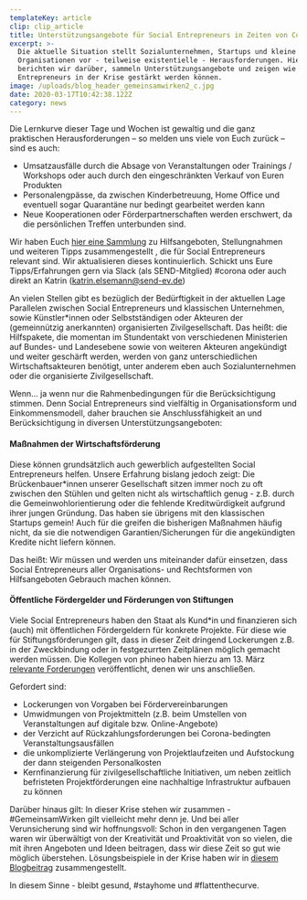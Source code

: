 ```yaml
---
templateKey: article
clip: clip_article
title: Unterstützungsangebote für Social Entrepreneurs in Zeiten von Covid-19
excerpt: >-
  Die aktuelle Situation stellt Sozialunternehmen, Startups und kleine
  Organisationen vor - teilweise existentielle - Herausforderungen. Hier
  berichten wir darüber, sammeln Unterstützungsangebote und zeigen wie Social
  Entrepreneurs in der Krise gestärkt werden können.
image: /uploads/blog_header_gemeinsamwirken2_c.jpg
date: 2020-03-17T10:42:38.122Z
category: news
---
```

Die Lernkurve dieser Tage und Wochen ist gewaltig und die ganz praktischen Herausforderungen – so melden uns viele von Euch zurück – sind es auch:

* Umsatzausfälle durch die Absage von Veranstaltungen oder Trainings / Workshops oder auch durch den eingeschränkten Verkauf von Euren Produkten
* Personalengpässe, da zwischen Kinderbetreuung, Home Office und eventuell sogar Quarantäne nur bedingt gearbeitet werden kann
* Neue Kooperationen oder Förderpartnerschaften werden erschwert, da die persönlichen Treffen unterbunden sind.

Wir haben Euch [hier eine Sammlung](https://send17-my.sharepoint.com/:w:/g/personal/admin_onedrive_send-ev_de/Ed7-3-ecVlVPu5sh82fYMt0Bo5TLv138Hg8CSx4oj8gzIQ?e=qxejeW) zu Hilfsangeboten, Stellungnahmen und weiteren Tipps zusammengestellt , die für Social Entrepreneurs relevant sind. Wir aktualisieren dieses kontinuierlich. Schickt uns Eure Tipps/Erfahrungen gern via Slack (als SEND-Mitglied) #corona oder auch direkt an Katrin ([katrin.elsemann@send-ev.de](mailto:katrin.elsemann@send-ev.de))

An vielen Stellen gibt es bezüglich der Bedürftigkeit in der aktuellen Lage Parallelen zwischen Social Entrepreneurs und klassischen Unternehmen, sowie Künstler*innen oder Selbstständigen oder Akteuren der (gemeinnützig anerkannten) organisierten Zivilgesellschaft. Das heißt: die Hilfspakete, die momentan im Stundentakt von verschiedenen Ministerien auf Bundes- und Landesebene sowie von weiteren Akteuren angekündigt und weiter geschärft werden, werden von ganz unterschiedlichen Wirtschaftsakteuren benötigt, unter anderem eben auch Sozialunternehmen oder die organisierte Zivilgesellschaft.

Wenn… ja wenn nur die Rahmenbedingungen für die Berücksichtigung stimmen. Denn Social Entrepreneurs sind vielfältig in Organisationsform und Einkommensmodell, daher brauchen sie Anschlussfähigkeit an und Berücksichtigung in diversen Unterstützungsangeboten:

#### Maßnahmen der Wirtschaftsförderung

Diese können grundsätzlich auch gewerblich aufgestellten Social Entrepreneurs helfen. Unsere Erfahrung bislang jedoch zeigt: Die Brückenbauer*innen unserer Gesellschaft sitzen immer noch zu oft zwischen den Stühlen und gelten nicht als wirtschaftlich genug - z.B. durch die Gemeinwohlorientierung oder die fehlende Kreditwürdigkeit aufgrund ihrer jungen Gründung. Das haben sie übrigens mit den klassischen Startups gemein! Auch für die greifen die bisherigen Maßnahmen häufig nicht, da sie die notwendigen Garantien/Sicherungen für die angekündigten Kredite nicht liefern können.

Das heißt: Wir müssen und werden uns miteinander dafür einsetzen, dass Social Entrepreneurs aller Organisations- und Rechtsformen von Hilfsangeboten Gebrauch machen können.

#### Öffentliche Fördergelder und Förderungen von Stiftungen

Viele Social Entrepreneurs haben den Staat als Kund*in und finanzieren sich (auch) mit öffentlichen Fördergeldern für konkrete Projekte. Für diese wie für Stiftungsförderungen gilt, dass in dieser Zeit dringend Lockerungen z.B. in der Zweckbindung oder in festgezurrten Zeitplänen möglich gemacht werden müssen. Die Kollegen von phineo haben hierzu am 13. März [relevante Forderungen](https://www.phineo.org/magazin/krisenbew%C3%A4ltigung-an-vorderster-front) veröffentlicht, denen wir uns anschließen.

Gefordert sind:

* Lockerungen von Vorgaben bei Fördervereinbarungen
* Umwidmungen von Projektmitteln (z.B. beim Umstellen von Veranstaltungen auf digitale bzw. Online-Angebote)
* der Verzicht auf Rückzahlungsforderungen bei Corona-bedingten Veranstaltungsausfällen
* die unkomplizierte Verlängerung von Projektlaufzeiten und Aufstockung der dann steigenden Personalkosten
* Kernfinanzierung für zivilgesellschaftliche Initiativen, um neben zeitlich befristeten Projektförderungen eine nachhaltige Infrastruktur aufbauen zu können



Darüber hinaus gilt: In dieser Krise stehen wir zusammen - #GemeinsamWirken gilt vielleicht mehr denn je. Und bei aller Verunsicherung sind wir hoffnungsvoll: Schon in den vergangenen Tagen waren wir überwältigt von der Kreativität und Proaktivität von so vielen, die mit ihren Angeboten und Ideen beitragen, dass wir diese Zeit so gut wie möglich überstehen. Lösungsbeispiele in der Krise haben wir in [diesem Blogbeitrag](https://www.send-ev.de/2020-03-17_flatten-the-curve-wertvolle-ideen-tools-und-lösung-in-zeiten-von-covid-19) zusammengestellt.

In diesem Sinne - bleibt gesund, #stayhome und #flattenthecurve.